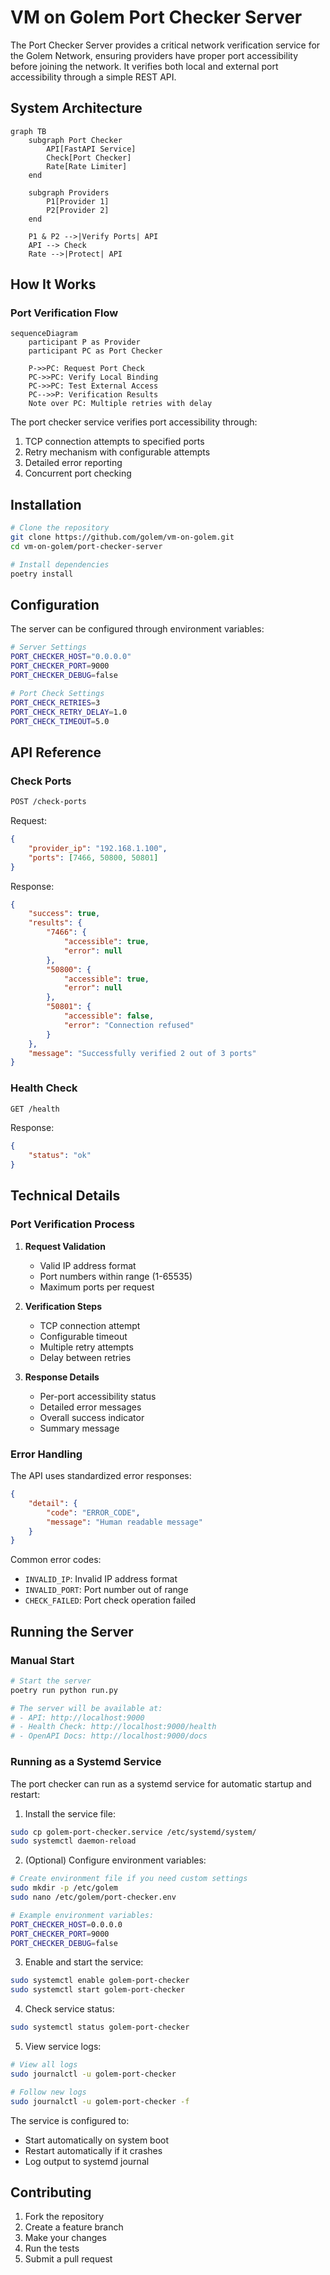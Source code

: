 # VM on Golem Port Checker Server

The Port Checker Server provides a critical network verification service for the Golem Network, ensuring providers have proper port accessibility before joining the network. It verifies both local and external port accessibility through a simple REST API.

## System Architecture

```mermaid
graph TB
    subgraph Port Checker
        API[FastAPI Service]
        Check[Port Checker]
        Rate[Rate Limiter]
    end
    
    subgraph Providers
        P1[Provider 1]
        P2[Provider 2]
    end
    
    P1 & P2 -->|Verify Ports| API
    API --> Check
    Rate -->|Protect| API
```

## How It Works

### Port Verification Flow

```mermaid
sequenceDiagram
    participant P as Provider
    participant PC as Port Checker
    
    P->>PC: Request Port Check
    PC->>PC: Verify Local Binding
    PC->>PC: Test External Access
    PC-->>P: Verification Results
    Note over PC: Multiple retries with delay
```

The port checker service verifies port accessibility through:
1. TCP connection attempts to specified ports
2. Retry mechanism with configurable attempts
3. Detailed error reporting
4. Concurrent port checking

## Installation

```bash
# Clone the repository
git clone https://github.com/golem/vm-on-golem.git
cd vm-on-golem/port-checker-server

# Install dependencies
poetry install
```

## Configuration

The server can be configured through environment variables:

```bash
# Server Settings
PORT_CHECKER_HOST="0.0.0.0"
PORT_CHECKER_PORT=9000
PORT_CHECKER_DEBUG=false

# Port Check Settings
PORT_CHECK_RETRIES=3
PORT_CHECK_RETRY_DELAY=1.0
PORT_CHECK_TIMEOUT=5.0
```

## API Reference

### Check Ports

```bash
POST /check-ports
```

Request:
```json
{
    "provider_ip": "192.168.1.100",
    "ports": [7466, 50800, 50801]
}
```

Response:
```json
{
    "success": true,
    "results": {
        "7466": {
            "accessible": true,
            "error": null
        },
        "50800": {
            "accessible": true,
            "error": null
        },
        "50801": {
            "accessible": false,
            "error": "Connection refused"
        }
    },
    "message": "Successfully verified 2 out of 3 ports"
}
```

### Health Check

```bash
GET /health
```

Response:
```json
{
    "status": "ok"
}
```

## Technical Details

### Port Verification Process

1. **Request Validation**
   - Valid IP address format
   - Port numbers within range (1-65535)
   - Maximum ports per request

2. **Verification Steps**
   - TCP connection attempt
   - Configurable timeout
   - Multiple retry attempts
   - Delay between retries

3. **Response Details**
   - Per-port accessibility status
   - Detailed error messages
   - Overall success indicator
   - Summary message

### Error Handling

The API uses standardized error responses:

```json
{
    "detail": {
        "code": "ERROR_CODE",
        "message": "Human readable message"
    }
}
```

Common error codes:
- `INVALID_IP`: Invalid IP address format
- `INVALID_PORT`: Port number out of range
- `CHECK_FAILED`: Port check operation failed

## Running the Server

### Manual Start

```bash
# Start the server
poetry run python run.py

# The server will be available at:
# - API: http://localhost:9000
# - Health Check: http://localhost:9000/health
# - OpenAPI Docs: http://localhost:9000/docs
```

### Running as a Systemd Service

The port checker can run as a systemd service for automatic startup and restart:

1. Install the service file:
```bash
sudo cp golem-port-checker.service /etc/systemd/system/
sudo systemctl daemon-reload
```

2. (Optional) Configure environment variables:
```bash
# Create environment file if you need custom settings
sudo mkdir -p /etc/golem
sudo nano /etc/golem/port-checker.env

# Example environment variables:
PORT_CHECKER_HOST=0.0.0.0
PORT_CHECKER_PORT=9000
PORT_CHECKER_DEBUG=false
```

3. Enable and start the service:
```bash
sudo systemctl enable golem-port-checker
sudo systemctl start golem-port-checker
```

4. Check service status:
```bash
sudo systemctl status golem-port-checker
```

5. View service logs:
```bash
# View all logs
sudo journalctl -u golem-port-checker

# Follow new logs
sudo journalctl -u golem-port-checker -f
```

The service is configured to:
- Start automatically on system boot
- Restart automatically if it crashes
- Log output to systemd journal

## Contributing

1. Fork the repository
2. Create a feature branch
3. Make your changes
4. Run the tests
5. Submit a pull request
